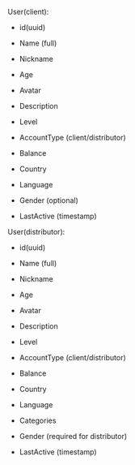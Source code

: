 User(client):

- id(uuid)
- Name (full)
- Nickname
- Age
- Avatar
- Description

- Level
- AccountType (client/distributor)
- Balance
- Country
- Language

- Gender (optional)
- LastActive (timestamp)

User(distributor):

- id(uuid)
- Name (full)
- Nickname
- Age
- Avatar
- Description

- Level
- AccountType (client/distributor)
- Balance
- Country
- Language
- Categories

- Gender (required for distributor)
- LastActive (timestamp)
